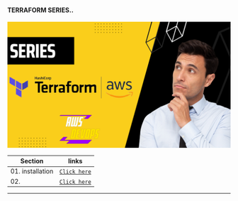 #### TERRAFORM SERIES..
<img src="https://github.com/yuva19102003/DEVOPS-TOOL/blob/master/Terrraform/screenshots/terraform.png?raw=true">

| Section | links |
| --- | --- |
| 01. installation | [`Click here`](https://github.com/yuva19102003/DEVOPS-TOOL/tree/master/Terrraform/installation) |
| 02.  | [`Click here`]() |

----

